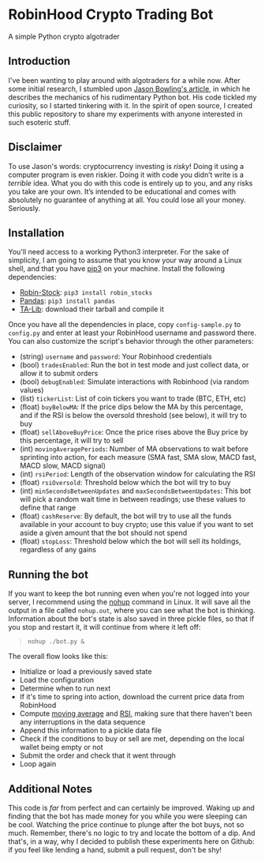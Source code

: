 # RobinHood Crypto Trading Bot
A simple Python crypto algotrader 

## Introduction
I've been wanting to play around with algotraders for a while now. After some initial research, I stumbled upon [Jason Bowling's article](https://medium.com/swlh/a-full-crypto-trading-bot-in-python-aafba122bc4e), in which he describes the mechanics of his rudimentary Python bot. His code tickled my curiosity, so I started tinkering with it. In the spirit of open source, I created this public repository to share my experiments with anyone interested in such esoteric stuff.

## Disclaimer
To use Jason's words: cryptocurrency investing is *risky*! Doing it using a computer program is even riskier. Doing it with code you didn’t write is a _terrible_ idea. What you do with this code is entirely up to you, and any risks you take are your own. It’s intended to be educational and comes with absolutely no guarantee of anything at all. You could lose all your money. Seriously.

## Installation
You'll need access to a working Python3 interpreter. For the sake of simplicity, I am going to assume that you know your way around a Linux shell, and that you have [pip3](https://linuxize.com/post/how-to-install-pip-on-ubuntu-18.04/#installing-pip-for-python-3) on your machine. Install the following dependencies:
* [Robin-Stock](http://www.robin-stocks.com/en/latest/quickstart.html): `pip3 install robin_stocks`
* [Pandas](https://pandas.pydata.org/pandas-docs/stable/index.html): `pip3 install pandas`
* [TA-Lib](https://www.ta-lib.org/): download their tarball and compile it

Once you have all the dependencies in place, copy `config-sample.py` to `config.py` and enter at least your RobinHood username and password there. You can also customize the script's behavior through the other parameters:
* (string) `username` and `password`: Your Robinhood credentials
* (bool) `tradesEnabled`:  Run the bot in test mode and just collect data, or allow it to submit orders
* (bool) `debugEnabled`: Simulate interactions with Robinhood (via random values)
* (list) `tickerList`: List of coin tickers you want to trade (BTC, ETH, etc)
* (float) `buyBelowMA`: If the price dips below the MA by this percentage, and if the RSI is below the oversold threshold (see below), it will try to buy
* (float) `sellAboveBuyPrice`: Once the price rises above the Buy price by this percentage, it will try to sell
* (int) `movingAveragePeriods`: Number of MA observations to wait before sprinting into action, for each measure (SMA fast, SMA slow, MACD fast, MACD slow, MACD signal)
* (int) `rsiPeriod`: Length of the observation window for calculating the RSI
* (float) `rsiOversold`: Threshold below which the bot will try to buy
* (int) `minSecondsBetweenUpdates` and `maxSecondsBetweenUpdates`: This bot will pick a random wait time in between readings; use these values to define that range
* (float) `cashReserve`: By default, the bot will try to use all the funds available in your account to buy crypto; use this value if you want to set aside a given amount that the bot should not spend
* (float) `stopLoss`: Threshold below which the bot will sell its holdings, regardless of any gains

## Running the bot
If you want to keep the bot running even when you're not logged into your server, I recommend using the [nohup](https://linuxize.com/post/linux-nohup-command/) command in Linux. It will save all the output in a file called `nohup.out`, where you can see what the bot is thinking. Information about the bot's state is also saved in three pickle files, so that if you stop and restart it, it will continue from where it left off:

> `nohup ./bot.py &`

The overall flow looks like this:
* Initialize or load a previously saved state
* Load the configuration
* Determine when to run next
* If it's time to spring into action, download the current price data from RobinHood
* Compute [moving average](https://www.investopedia.com/terms/m/movingaverage.asp) and [RSI](https://www.investopedia.com/terms/r/rsi.asp), making sure that there haven't been any interruptions in the data sequence
* Append this information to a pickle data file
* Check if the conditions to buy or sell are met, depending on the local wallet being empty or not
* Submit the order and check that it went through
* Loop again

## Additional Notes
This code is *far* from perfect and can certainly be improved. Waking up and finding that the bot has made money for you while you were sleeping can be cool. Watching the price continue to plunge after the bot buys, not so much. Remember, there's no logic to try and locate the bottom of a dip. And that's, in a way, why I decided to publish these experiments here on Github: if you feel like lending a hand, submit a pull request, don't be shy!
